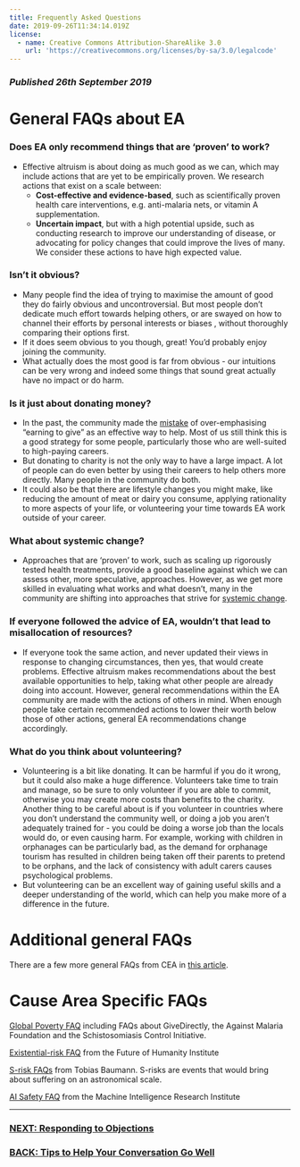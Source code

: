 ```yaml
---
title: Frequently Asked Questions
date: 2019-09-26T11:34:14.019Z
license:
  - name: Creative Commons Attribution-ShareAlike 3.0
    url: 'https://creativecommons.org/licenses/by-sa/3.0/legalcode'
---
```

### _Published 26th September 2019_

# General FAQs about EA

### Does EA only recommend things that are ‘proven’ to work?

* Effective altruism is about doing as much good as we can, which may include actions that are yet to be empirically proven. We research actions that exist on a scale between:
    * **Cost-effective and evidence-based**, such as scientifically proven health care     interventions, e.g. anti-malaria nets, or vitamin A supplementation. 
    * **Uncertain impact**, but with a high potential upside, such as conducting research to improve our understanding of disease, or advocating for policy changes that could improve the lives of many. We consider these actions to have high expected value.

### Isn’t it obvious?

* Many people find the idea of trying to maximise the amount of good they do fairly obvious and uncontroversial. But most people don’t dedicate much effort towards helping others, or are swayed on how to channel their efforts by personal interests or biases , without thoroughly comparing their options first.
* If it does seem obvious to you though, great! You’d probably enjoy joining the community. 
* What actually does the most good is far from obvious - our intuitions can be very wrong and indeed some things that sound great actually have no impact or do harm. 

### Is it just about donating money? 

* In the past, the community made the <a target="_blank" href="https://80000hours.org/about/credibility/evaluations/mistakes/">mistake</a> of over-emphasising “earning to give” as an effective way to help. Most of us still think this is a good strategy for some people, particularly those who are well-suited to high-paying careers. 
* But donating to charity is not the only way to have a large impact. A lot of people can do even better by using their careers to help others more directly. Many people in the community do both.
* It could also be that there are lifestyle changes you might make, like reducing the amount of meat or dairy you consume, applying rationality to more aspects of your life, or volunteering your time towards EA work outside of your career. 

### What about systemic change?

* Approaches that are ‘proven’ to work, such as scaling up rigorously tested health treatments, provide a good baseline against which we can assess other, more speculative, approaches. However, as we get more skilled in evaluating what works and what doesn’t, many in the community are shifting into approaches that strive for <a target="_blank" href="http://www.openphilanthropy.org/research/cause-reports#Policy">systemic change</a>.

### If everyone followed the advice of EA, wouldn’t that lead to misallocation of resources?

* If everyone took the same action, and never updated their views in response to changing circumstances, then yes, that would create problems. 
Effective altruism makes recommendations about the best available opportunities to help, taking what other people are already doing into account. However, general recommendations within the EA community are made with the actions of others in mind. When enough people take certain recommended actions to lower their worth below those of other actions, general EA recommendations change accordingly.

### What do you think about volunteering?

* Volunteering is a bit like donating. It can be harmful if you do it wrong, but it could also make a huge difference. Volunteers take time to train and manage, so be sure to only volunteer if you are able to commit, otherwise you may create more costs than benefits to the charity. Another thing to be careful about is if you volunteer in countries where you don’t understand the community well, or doing a job you aren’t adequately trained for - you could be doing a worse job than the locals would do, or even causing harm. For example, working with children in orphanages can be particularly bad, as the demand for orphanage tourism has resulted in children being taken off their parents to pretend to be orphans, and the lack of consistency with adult carers causes psychological problems.
* But volunteering can be an excellent way of gaining useful skills and a deeper understanding of the world, which can help you make more of a difference in the future. 
 
# Additional general FAQs
There are a few more general FAQs from CEA in <a target="_blank" href="https://www.effectivealtruism.org/faqs-criticism-objections/">this article</a>.


# Cause Area Specific FAQs


<a target="_blank" href="https://docs.google.com/document/d/1Pi2M3nt9k55fTM_UJL8JAUPFQzHMJkCicB4c8jRGqfI/edit#heading=h.prhbnjwo4ai2">Global Poverty FAQ</a> including FAQs about GiveDirectly, the Against Malaria Foundation and the Schistosomiasis Control Initiative.

<a target="_blank" href="http://www.existential-risk.org/faq.html">Existential-risk FAQ</a> from the Future of Humanity Institute

<a target="_blank" href="https://forum.effectivealtruism.org/posts/MCfa6PaGoe6AaLPHR/s-risk-faq">S-risk FAQs</a> from Tobias Baumann. S-risks are events that would bring about suffering on an astronomical scale. 

<a target="_blank" href="https://intelligence.org/faq/">AI Safety FAQ</a> from the Machine Intelligence Research Institute
 
<hr>

### [NEXT: Responding to Objections](learn/articles/objections/)

### [BACK: Tips to Help Your Conversation Go Well](/learn/articles/tips/)
